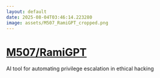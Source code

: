 ```yaml
---
layout: default
date: 2025-08-04T03:46:14.223280
image: assets/M507_RamiGPT_cropped.png
---
```


# [M507/RamiGPT](https://github.com/M507/RamiGPT)

AI tool for automating privilege escalation in ethical hacking
